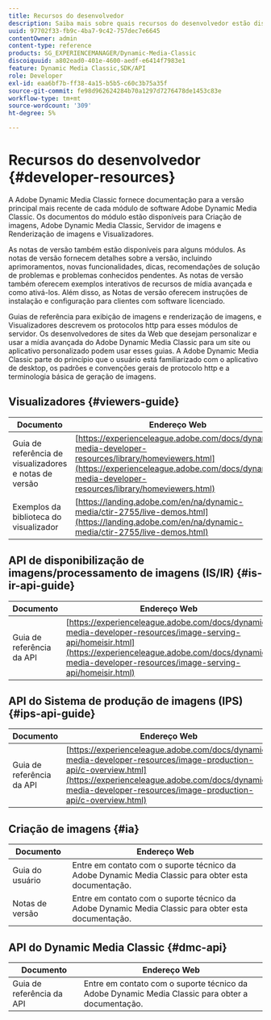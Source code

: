 ```yaml
---
title: Recursos do desenvolvedor
description: Saiba mais sobre quais recursos do desenvolvedor estão disponíveis para o Dynamic Media.
uuid: 97702f33-fb9c-4ba7-9c42-757dec7e6645
contentOwner: admin
content-type: reference
products: SG_EXPERIENCEMANAGER/Dynamic-Media-Classic
discoiquuid: a802ead0-401e-4600-aedf-e6414f7983e1
feature: Dynamic Media Classic,SDK/API
role: Developer
exl-id: eaa6bf7b-ff38-4a15-b5b5-c60c3b75a35f
source-git-commit: fe98d962624284b70a1297d7276478de1453c83e
workflow-type: tm+mt
source-wordcount: '309'
ht-degree: 5%

---
```


# Recursos do desenvolvedor {#developer-resources}

A Adobe Dynamic Media Classic fornece documentação para a versão principal mais recente de cada módulo de software Adobe Dynamic Media Classic. Os documentos do módulo estão disponíveis para Criação de imagens, Adobe Dynamic Media Classic, Servidor de imagens e Renderização de imagens e Visualizadores.

As notas de versão também estão disponíveis para alguns módulos. As notas de versão fornecem detalhes sobre a versão, incluindo aprimoramentos, novas funcionalidades, dicas, recomendações de solução de problemas e problemas conhecidos pendentes. As notas de versão também oferecem exemplos interativos de recursos de mídia avançada e como ativá-los. Além disso, as Notas de versão oferecem instruções de instalação e configuração para clientes com software licenciado.

Guias de referência para exibição de imagens e renderização de imagens, e Visualizadores descrevem os protocolos http para esses módulos de servidor. Os desenvolvedores de sites da Web que desejam personalizar e usar a mídia avançada do Adobe Dynamic Media Classic para um site ou aplicativo personalizado podem usar esses guias. A Adobe Dynamic Media Classic parte do princípio que o usuário está familiarizado com o aplicativo de desktop, os padrões e convenções gerais de protocolo http e a terminologia básica de geração de imagens.

## Visualizadores {#viewers-guide}

| Documento | Endereço Web |
| --- | --- |
| Guia de referência de visualizadores e notas de versão | [https://experienceleague.adobe.com/docs/dynamic-media-developer-resources/library/homeviewers.html](https://experienceleague.adobe.com/docs/dynamic-media-developer-resources/library/homeviewers.html) |
| Exemplos da biblioteca do visualizador | [https://landing.adobe.com/en/na/dynamic-media/ctir-2755/live-demos.html](https://landing.adobe.com/en/na/dynamic-media/ctir-2755/live-demos.html) |

## API de disponibilização de imagens/processamento de imagens (IS/IR) {#is-ir-api-guide}

| Documento | Endereço Web |
| --- | --- |
| Guia de referência da API | [https://experienceleague.adobe.com/docs/dynamic-media-developer-resources/image-serving-api/homeisir.html](https://experienceleague.adobe.com/docs/dynamic-media-developer-resources/image-serving-api/homeisir.html) |

## API do Sistema de produção de imagens (IPS) {#ips-api-guide}

| Documento | Endereço Web |
| --- | --- |
| Guia de referência da API | [https://experienceleague.adobe.com/docs/dynamic-media-developer-resources/image-production-api/c-overview.html](https://experienceleague.adobe.com/docs/dynamic-media-developer-resources/image-production-api/c-overview.html) |

## Criação de imagens {#ia}

| Documento | Endereço Web |
| --- | --- |
| Guia do usuário | Entre em contato com o suporte técnico da Adobe Dynamic Media Classic para obter esta documentação. |
| Notas de versão | Entre em contato com o suporte técnico da Adobe Dynamic Media Classic para obter esta documentação. |

## API do Dynamic Media Classic {#dmc-api}

| Documento | Endereço Web |
| --- | --- |
| Guia de referência da API | Entre em contato com o suporte técnico da Adobe Dynamic Media Classic para obter a documentação. |











<!-- 

**Web-to-Print**

|Document|Web address|
|--- |--- |
|Reference Guide|[https://www.adobe.com/go/learn_s7_webtoprint_en](https://www.adobe.com/go/learn_s7_webtoprint_en)| 

-->

